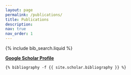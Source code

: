 ```yaml
---
layout: page
permalink: /publications/
title: Publications
description:
nav: true
nav_order: 1
---
```


<!-- _pages/publications.md -->

{% include bib_search.liquid %}

<div class="publications">
    <a href="https://scholar.google.com/citations?user=zDyfhn0AAAAJ"><b>Google Scholar Profile</b></a>
    <p></p>

    {% bibliography -f {{ site.scholar.bibliography }} %}

</div>
